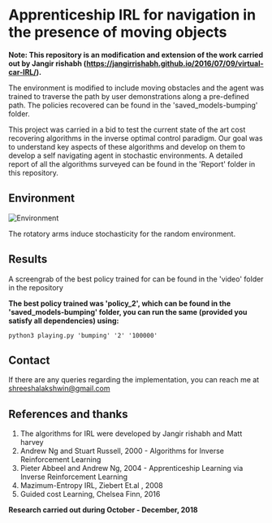 # Apprenticeship IRL for navigation in the presence of moving objects

**Note: This repository is an modification and extension of the work carried out by Jangir rishabh (https://jangirrishabh.github.io/2016/07/09/virtual-car-IRL/).** 

The environment is modified to include moving obstacles and the agent was trained to traverse the path by user demonstrations along a pre-defined path. The policies recovered can be found in the 'saved_models-bumping' folder.

This project was carried in a bid to test the current state of the art cost recovering algorithms in the inverse optimal control paradigm. Our goal was to understand key aspects of these algorithms and develop on them to develop a self navigating agent in stochastic environments. A detailed report of all the algorithms surveyed can be found in the 'Report' folder in this repository. 


## Environment 

![Environment](/Images/Env.png?raw=true "Modified simulation environment")

The rotatory arms induce stochasticity for the random environment. 

## Results
 
A screengrab of the best policy trained for can be found in the 'video' folder in the repository

**The best policy trained was 'policy_2', which can be found in the 'saved_models-bumping' folder, you can run the same (provided you satisfy all dependencies) using:** 

`python3 playing.py 'bumping' '2' '100000'`


## Contact

If there are any queries regarding the implementation, you can reach me at shreeshalakshwin@gmail.com

## References and thanks

1. The algorithms for IRL were developed by Jangir rishabh and Matt harvey
2. Andrew Ng and Stuart Russell, 2000 - Algorithms for Inverse Reinforcement Learning
3. Pieter Abbeel and Andrew Ng, 2004 - Apprenticeship Learning via Inverse Reinforcement Learning
4. Mazimum-Entropy IRL, Ziebert Et.al , 2008
5. Guided cost Learning, Chelsea Finn, 2016


**Research carried out during October - December, 2018**

